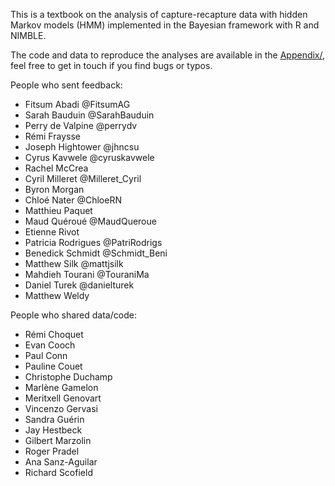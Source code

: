 This is a textbook on the analysis of capture-recapture data with hidden Markov models (HMM) implemented in the Bayesian framework with R and NIMBLE.

The code and data to reproduce the analyses are available in the [Appendix/](https://github.com/oliviergimenez/banana-book/tree/master/appendix), feel free to get in touch if you find bugs or typos. 

People who sent feedback:

-   Fitsum Abadi \@FitsumAG
-   Sarah Bauduin \@SarahBauduin
-   Perry de Valpine \@perrydv
-   Rémi Fraysse
-   Joseph Hightower \@jhncsu
-   Cyrus Kavwele \@cyruskavwele
-   Rachel McCrea
-   Cyril Milleret \@Milleret_Cyril
-   Byron Morgan
-   Chloé Nater \@ChloeRN
-   Matthieu Paquet
-   Maud Quéroué \@MaudQueroue
-   Etienne Rivot
-   Patricia Rodrigues \@PatriRodrigs
-   Benedick Schmidt \@Schmidt_Beni
-   Matthew Silk \@mattjsilk
-   Mahdieh Tourani \@TouraniMa
-   Daniel Turek \@danielturek
-   Matthew Weldy

People who shared data/code:

-   Rémi Choquet
-   Evan Cooch
-   Paul Conn
-   Pauline Couet
-   Christophe Duchamp
-   Marlène Gamelon
-   Meritxell Genovart
-   Vincenzo Gervasi
-   Sandra Guérin
-   Jay Hestbeck
-   Gilbert Marzolin
-   Roger Pradel
-   Ana Sanz-Aguilar
-   Richard Scofield

